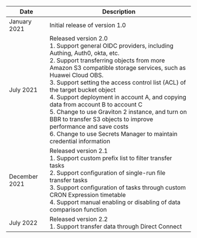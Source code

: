| Date | Description|
|----------|--------|
| January 2021 | Initial release of version 1.0 |
| July 2021 | Released version 2.0 <br> 1. Support general OIDC providers, including Authing, Auth0, okta, etc.<br> 2. Support transferring objects from more Amazon S3 compatible storage services, such as Huawei Cloud OBS.<br> 3. Support setting the access control list (ACL) of the target bucket object<br> 4. Support deployment in account A, and copying data from account B to account C<br> 5. Change to use Graviton 2 instance, and turn on BBR to transfer S3 objects to improve performance and save costs<br> 6. Change to use Secrets Manager to maintain credential information |
| December 2021 | Released version 2.1 <br> 1. Support custom prefix list to filter transfer tasks<br> 2. Support configuration of single-run file transfer tasks<br> 3. Support configuration of tasks through custom CRON Expression timetable<br> 4. Support manual enabling or disabling of data comparison function |
| July 2022 | Released version 2.2 <br> 1. Support transfer data through Direct Connect| 
